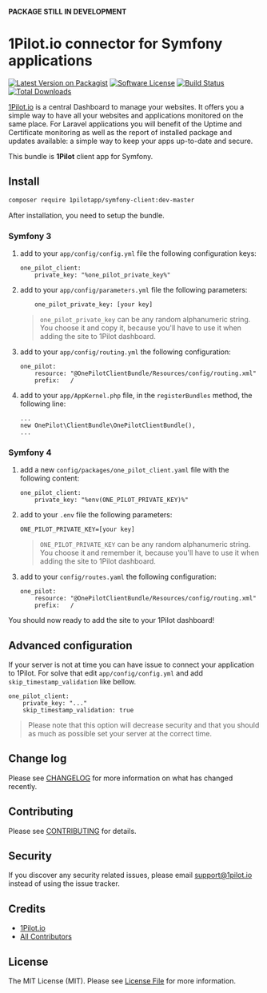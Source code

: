 **PACKAGE STILL IN DEVELOPMENT**

# 1Pilot.io connector for Symfony applications

[![Latest Version on Packagist][ico-version]][link-packagist]
[![Software License][ico-license]](LICENSE.md)
[![Build Status][ico-travis]][link-travis]
[![Total Downloads][ico-downloads]][link-downloads]

[1Pilot.io](1pilot.io) is a central Dashboard to manage your websites. It offers you a simple way to have all your websites and applications monitored on the same place. For Laravel applications you will benefit of the Uptime and Certificate 
monitoring as well as the report of installed package and updates available: a simple way to keep your apps up-to-date and secure.

This bundle is **1Pilot** client app for Symfony.

## Install

``` bash
composer require 1pilotapp/symfony-client:dev-master
```

After installation, you need to setup the bundle. 

### Symfony 3

1. add to your `app/config/config.yml` file the following configuration keys:
    ```
    one_pilot_client:
        private_key: "%one_pilot_private_key%"
    ```

2. add to your `app/config/parameters.yml` file the following parameters:
    ```
        one_pilot_private_key: [your key]
    ```
    
    > `one_pilot_private_key` can be any random alphanumeric string. You choose it and copy it, because you'll have to use it when adding the site to 1Pilot dashboard.

3. add to your `app/config/routing.yml` the following configuration:
    ```
    one_pilot:
        resource: "@OnePilotClientBundle/Resources/config/routing.xml"
        prefix:   /
    ```

4. add to your `app/AppKernel.php` file, in the `registerBundles` method, the following line:
    ```
    ...
    new OnePilot\ClientBundle\OnePilotClientBundle(),
    ...
    ```

### Symfony 4

1. add a new `config/packages/one_pilot_client.yaml` file with the following content:
    ```
    one_pilot_client:
        private_key: "%env(ONE_PILOT_PRIVATE_KEY)%"
    ```

2. add to your `.env` file the following parameters:
    ```    
    ONE_PILOT_PRIVATE_KEY=[your key]
    ```

    > `ONE_PILOT_PRIVATE_KEY` can be any random alphanumeric string. You choose it and remember it, because you'll have to use it when adding the site to 1Pilot dashboard. 

3. add to your `config/routes.yaml` the following configuration:
    ```
    one_pilot:
        resource: "@OnePilotClientBundle/Resources/config/routing.xml"
        prefix:   /
    ```

You should now ready to add the site to your 1Pilot dashboard!

## Advanced configuration
If your server is not at time you can have issue to connect your application to 1Pilot. For solve that edit `app/config/config.yml` and add `skip_timestamp_validation` like bellow.
```
one_pilot_client:
    private_key: "..."
    skip_timestamp_validation: true
```
> Please note that this option will decrease security and that you should as much as possible set your server at the correct time.

## Change log

Please see [CHANGELOG](CHANGELOG.md) for more information on what has changed recently.

## Contributing

Please see [CONTRIBUTING](CONTRIBUTING.md) for details.

## Security

If you discover any security related issues, please email support@1pilot.io instead of using the issue tracker.

## Credits

- [1Pilot.io][link-author]
- [All Contributors][link-contributors]

## License

The MIT License (MIT). Please see [License File](LICENSE.md) for more information.

[ico-version]: https://img.shields.io/packagist/v/1PilotApp/symfony-client.svg?style=flat-square
[ico-license]: https://img.shields.io/badge/license-MIT-brightgreen.svg?style=flat-square
[ico-travis]: https://img.shields.io/travis/1PilotApp/symfony-client/master.svg?style=flat-square
[ico-downloads]: https://img.shields.io/packagist/dt/1pilotapp/symfony-client.svg?style=flat-square

[link-packagist]: https://packagist.org/packages/1pilotapp/symfony-client
[link-travis]: https://travis-ci.org/1PilotApp/symfony-client
[link-downloads]: https://packagist.org/packages/1PilotApp/symfony-client
[link-author]: https://github.com/1PilotApp
[link-contributors]: ../../contributors
